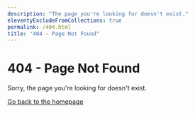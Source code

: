 ```yaml
---
description: "The page you're looking for doesn't exist."
eleventyExcludeFromCollections: true
permalink: /404.html
title: "404 - Page Not Found"
---
```

<h1>404 - Page Not Found</h1>
<p>Sorry, the page you're looking for doesn't exist.</p>
<p><a href="/">Go back to the homepage</a></p>